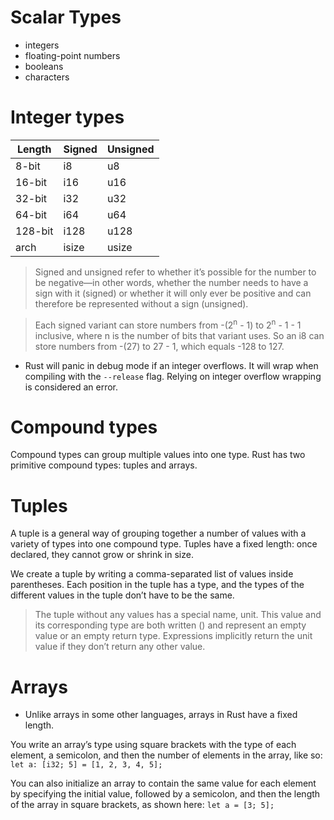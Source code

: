 # Scalar Types

- integers
- floating-point numbers
- booleans
- characters

# Integer types

| Length  | Signed | Unsigned |
| ------- | ------ | -------- |
| 8-bit   | i8     | u8       |
| 16-bit  | i16    | u16      |
| 32-bit  | i32    | u32      |
| 64-bit  | i64    | u64      |
| 128-bit | i128   | u128     |
| arch    | isize  | usize    |

> Signed and unsigned refer to whether it’s possible for the number to be negative—in other words, whether the number needs to have a sign with it (signed) or whether it will only ever be positive and can therefore be represented without a sign (unsigned).

> Each signed variant can store numbers from -(2<sup>n</sup> - 1) to 2<sup>n</sup> - 1 - 1 inclusive, where n is the number of bits that variant uses. So an i8 can store numbers from -(27) to 27 - 1, which equals -128 to 127.

- Rust will panic in debug mode if an integer overflows. It will wrap when compiling with the `--release` flag. Relying on integer overflow wrapping is considered an error.

# Compound types

Compound types can group multiple values into one type. Rust has two primitive compound types: tuples and arrays.

# Tuples

A tuple is a general way of grouping together a number of values with a variety of types into one compound type. Tuples have a fixed length: once declared, they cannot grow or shrink in size.

We create a tuple by writing a comma-separated list of values inside parentheses. Each position in the tuple has a type, and the types of the different values in the tuple don’t have to be the same.

> The tuple without any values has a special name, unit. This value and its corresponding type are both written () and represent an empty value or an empty return type. Expressions implicitly return the unit value if they don’t return any other value.

# Arrays

- Unlike arrays in some other languages, arrays in Rust have a fixed length.

You write an array’s type using square brackets with the type of each element, a semicolon, and then the number of elements in the array, like so:
`let a: [i32; 5] = [1, 2, 3, 4, 5];`

You can also initialize an array to contain the same value for each element by specifying the initial value, followed by a semicolon, and then the length of the array in square brackets, as shown here:
`let a = [3; 5];`
